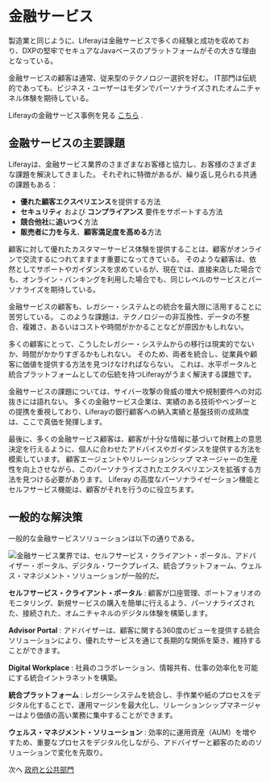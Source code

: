 # 金融サービス

製造業と同じように、Liferayは金融サービスで多くの経験と成功を収めており、DXPの堅牢でセキュアなJavaベースのプラットフォームがその大きな理由となっている。

金融サービスの顧客は通常、従来型のテクノロジー選択を好む。 IT部門は伝統的であっても、ビジネス・ユーザーはモダンでパーソナライズされたオムニチャネル体験を期待している。

Liferayの金融サービス事例を見る [こちら](https://www.liferay.com/resources/case-studies?industries=financial-services) .

## 金融サービスの主要課題

Liferayは、金融サービス業界のさまざまなお客様と協力し、お客様のさまざまな課題を解決してきました。 それぞれに特徴があるが、繰り返し見られる共通の課題もある：

* **優れた顧客エクスペリエンス**を提供する方法
* **セキュリティ** および **コンプライアンス** 要件をサポートする方法
* **競合他社**に**追いつく**方法
* **販売者に力を与え**、**顧客満足度を高める**方法

顧客に対して優れたカスタマーサービス体験を提供することは、顧客がオンラインで交流するにつれてますます重要になってきている。 そのような顧客は、依然としてサポートやガイダンスを求めているが、現在では、直接来店した場合でも、オンライン・バンキングを利用した場合でも、同じレベルのサービスとパーソナライズを期待している。

金融サービスの顧客も、レガシー・システムとの統合を最大限に活用することに苦労している。 このような課題は、テクノロジーの非互換性、データの不整合、複雑さ、あるいはコストや時間がかかることなどが原因かもしれない。

多くの顧客にとって、こうしたレガシー・システムからの移行は現実的でないか、時間がかかりすぎるかもしれない。 そのため、両者を統合し、従業員や顧客に価値を提供する方法を見つけなければならない。 これは、水平ポータルと統合プラットフォームとしての伝統を持つLiferayがうまく解決する課題です。

金融サービスの課題については、サイバー攻撃の脅威の増大や規制要件への対応抜きには語れない。 多くの金融サービス企業は、実績のある技術やベンダーとの提携を重視しており、Liferayの銀行顧客への納入実績と基盤技術の成熟度は、ここで真価を発揮します。

最後に、多くの金融サービス顧客は、顧客が十分な情報に基づいて財務上の意思決定を行えるように、個人に合わせたアドバイスやガイダンスを提供する方法を模索しています。 顧客エージェントやリレーションシップ マネージャーの生産性を向上させながら、このパーソナライズされたエクスペリエンスを拡張する方法を見つける必要があります。 Liferay の高度なパーソナライゼーション機能とセルフサービス機能は、顧客がそれを行うのに役立ちます。

## 一般的な解決策

一般的な金融サービスソリューションは以下の通りである。

![金融サービス業界では、セルフサービス・クライアント・ポータル、アドバイザー・ポータル、デジタル・ワークプレイス、統合プラットフォーム、ウェルス・マネジメント・ソリューションが一般的だ。](./financial-services/images/01.png)

**セルフサービス・クライアント・ポータル** : 顧客が口座管理、ポートフォリオのモニタリング、新規サービスの購入を簡単に行えるよう、パーソナライズされた、接続された、オムニチャネルのデジタル体験を構築します。

**Advisor Portal** : アドバイザーは、顧客に関する360度のビューを提供する統合ソリューションにより、優れたサービスを通じて長期的な関係を築き、維持することができます。

**Digital Workplace** : 社員のコラボレーション、情報共有、仕事の効率化を可能にする統合イントラネットを構築。

**統合プラットフォーム** : レガシーシステムを統合し、手作業や紙のプロセスをデジタル化することで、運用マージンを最大化し、リレーションシップマネージャーはより価値の高い業務に集中することができます。

**ウェルス・マネジメント・ソリューション** : 効率的に運用資産（AUM）を増やすため、重要なプロセスをデジタル化しながら、アドバイザーと顧客のためのソリューションで変化を先取り。

次へ [政府と公共部門](./government-and-public-sector.md)
